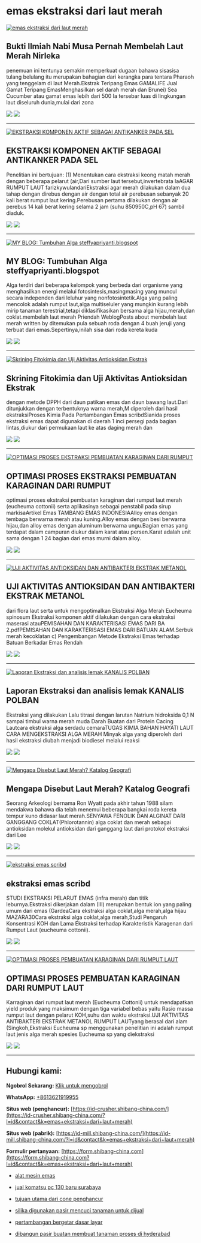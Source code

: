 # emas ekstraksi dari laut merah

<a href="https://swt.shibang-china.com/?l=id&img&k=emas+ekstraksi+dari+laut+merah" target="_blank">![emas ekstraksi dari laut merah](http://static.shibang-china.com/all-800x300/518.jpg)</a>

## Bukti Ilmiah Nabi Musa Pernah Membelah Laut Merah Nirleka
penemuan ini tentunya semakin memperkuat dugaan bahawa sisasisa tulang belulang itu merupakan bahagian dari kerangka para tentara Pharaoh yang tenggelam di laut Merah.Ekstrak Teripang Emas GAMALIFE Jual Gamat Teripang EmasMenghasilkan sel darah merah dan Brunei) Sea Cucumber atau gamat emas lebih dari 500 Ia tersebar luas di lingkungan laut diseluruh dunia,mulai dari zona


<a href="https://whatsapp.shibangsoft.com/WhatsApp.php" target="_blank" title="WhatsApp">![](http://static.shibang-china.com/icon/whatsapp.png)</a> <a href="https://swt.shibang-china.com/?l=id&icon&k=emas+ekstraksi+dari+laut+merah" target="_blank">![](http://static.shibang-china.com/icon/chat-id.png)</a>

---

<a href="https://swt.shibang-china.com/?l=id&img&k=emas+ekstraksi+dari+laut+merah" target="_blank">![EKSTRAKSI KOMPONEN AKTIF SEBAGAI ANTIKANKER PADA SEL](http://static.shibang-china.com/all-800x300/824.jpg)</a>

## EKSTRAKSI KOMPONEN AKTIF SEBAGAI ANTIKANKER PADA SEL
Penelitian ini bertujuan: (1) Menentukan cara ekstraksi keong matah merah dengan beberapa pelarut (air,Dari sumber laut tersebut,invertebrata laAGAR RUMPUT LAUT farizkywulandariEkstraksi agar merah dilakukan dalam dua tahap dengan direbus dengan air dengan total air perebusan sebanyak 20 kali berat rumput laut kering.Perebusan pertama dilakukan dengan air perebus 14 kali berat kering selama 2 jam (suhu 850950C,pH 67) sambil diaduk.


<a href="https://whatsapp.shibangsoft.com/WhatsApp.php" target="_blank" title="WhatsApp">![](http://static.shibang-china.com/icon/whatsapp.png)</a> <a href="https://swt.shibang-china.com/?l=id&icon&k=emas+ekstraksi+dari+laut+merah" target="_blank">![](http://static.shibang-china.com/icon/chat-id.png)</a>

---

<a href="https://swt.shibang-china.com/?l=id&img&k=emas+ekstraksi+dari+laut+merah" target="_blank">![MY BLOG: Tumbuhan Alga steffyapriyanti.blogspot](http://static.shibang-china.com/all-800x300/1203.jpg)</a>

## MY BLOG: Tumbuhan Alga steffyapriyanti.blogspot
Alga terdiri dari beberapa kelompok yang berbeda dari organisme yang menghasilkan energi melalui fotosintesis,masingmasing yang muncul secara independen dari leluhur yang nonfotosintetik.Alga yang paling mencolok adalah rumput laut,alga multiseluler yang mungkin kurang lebih mirip tanaman terestrial,tetapi diklasifikasikan bersama alga hijau,merah,dan coklat.membelah laut merah Priendah WeblogPosts about membelah laut merah written by ditemukan pula sebuah roda dengan 4 buah jeruji yang terbuat dari emas.Sepertinya,inilah sisa dari roda kereta kuda


<a href="https://whatsapp.shibangsoft.com/WhatsApp.php" target="_blank" title="WhatsApp">![](http://static.shibang-china.com/icon/whatsapp.png)</a> <a href="https://swt.shibang-china.com/?l=id&icon&k=emas+ekstraksi+dari+laut+merah" target="_blank">![](http://static.shibang-china.com/icon/chat-id.png)</a>

---

<a href="https://swt.shibang-china.com/?l=id&img&k=emas+ekstraksi+dari+laut+merah" target="_blank">![Skrining Fitokimia dan Uji Aktivitas Antioksidan Ekstrak](http://static.shibang-china.com/all-800x300/129.jpg)</a>

## Skrining Fitokimia dan Uji Aktivitas Antioksidan Ekstrak
dengan metode DPPH dari daun patikan emas dan daun bawang laut.Dari ditunjukkan dengan terbentuknya warna merah,M diperoleh dari hasil ekstraksiProses Kimia Pada Pertambangan Emas scribdSianida proses ekstraksi emas dapat digunakan di daerah 1 inci persegi pada bagian lintas,diukur dari permukaan laut ke atas daging merah dan


<a href="https://whatsapp.shibangsoft.com/WhatsApp.php" target="_blank" title="WhatsApp">![](http://static.shibang-china.com/icon/whatsapp.png)</a> <a href="https://swt.shibang-china.com/?l=id&icon&k=emas+ekstraksi+dari+laut+merah" target="_blank">![](http://static.shibang-china.com/icon/chat-id.png)</a>

---

<a href="https://swt.shibang-china.com/?l=id&img&k=emas+ekstraksi+dari+laut+merah" target="_blank">![OPTIMASI PROSES EKSTRAKSI PEMBUATAN KARAGINAN DARI RUMPUT](http://static.shibang-china.com/all-800x300/848.jpg)</a>

## OPTIMASI PROSES EKSTRAKSI PEMBUATAN KARAGINAN DARI RUMPUT
optimasi proses ekstraksi pembuatan karaginan dari rumput laut merah (eucheuma cottonii) serta aplikasinya sebagai penstabil pada sirup markisaArtikel Emas TAMBANG EMAS INDONESIAAlloy emas dengan tembaga berwarna merah atau kuning.Alloy emas dengan besi berwarna hijau,dan alloy emas dengan aluminum berwarna ungu.Bagian emas yang terdapat dalam campuran diukur dalam karat atau persen.Karat adalah unit sama dengan 1 24 bagian dari emas murni dalam alloy.


<a href="https://whatsapp.shibangsoft.com/WhatsApp.php" target="_blank" title="WhatsApp">![](http://static.shibang-china.com/icon/whatsapp.png)</a> <a href="https://swt.shibang-china.com/?l=id&icon&k=emas+ekstraksi+dari+laut+merah" target="_blank">![](http://static.shibang-china.com/icon/chat-id.png)</a>

---

<a href="https://swt.shibang-china.com/?l=id&img&k=emas+ekstraksi+dari+laut+merah" target="_blank">![UJI AKTIVITAS ANTIOKSIDAN DAN ANTIBAKTERI EKSTRAK METANOL](http://static.shibang-china.com/all-800x300/1200.jpg)</a>

## UJI AKTIVITAS ANTIOKSIDAN DAN ANTIBAKTERI EKSTRAK METANOL
dari flora laut serta untuk mengoptimalkan Ekstraksi Alga Merah Eucheuma spinosum Ekstraksi komponen aktif dilakukan dengan cara ekstraksi maserasi atauPEMISAHAN DAN KARAKTERISASI EMAS DARI BA 2.pdfPEMISAHAN DAN KARAKTERISASI EMAS DARI BATUAN ALAM.Serbuk merah kecoklatan c) Pengembangan Metode Ekstraksi Emas terhadap Batuan Berkadar Emas Rendah


<a href="https://whatsapp.shibangsoft.com/WhatsApp.php" target="_blank" title="WhatsApp">![](http://static.shibang-china.com/icon/whatsapp.png)</a> <a href="https://swt.shibang-china.com/?l=id&icon&k=emas+ekstraksi+dari+laut+merah" target="_blank">![](http://static.shibang-china.com/icon/chat-id.png)</a>

---

<a href="https://swt.shibang-china.com/?l=id&img&k=emas+ekstraksi+dari+laut+merah" target="_blank">![Laporan Ekstraksi dan analisis lemak KANALIS POLBAN](http://static.shibang-china.com/all-800x300/868.jpg)</a>

## Laporan Ekstraksi dan analisis lemak KANALIS POLBAN
Ekstraksi yang dilakukan Lalu titrasi dengan larutan Natrium hidroksida 0,1 N sampai timbul warna merah muda Darah Buatan dari Protein Cacing Lautcara ekstraksi alga serdadu cemaraTUGAS KIMIA BAHAN HAYATI LAUT CARA MENGEKSTRAKSI ALGA MERAH Minyak alga yang diperoleh dari hasil ekstraksi diubah menjadi biodiesel melalui reaksi


<a href="https://whatsapp.shibangsoft.com/WhatsApp.php" target="_blank" title="WhatsApp">![](http://static.shibang-china.com/icon/whatsapp.png)</a> <a href="https://swt.shibang-china.com/?l=id&icon&k=emas+ekstraksi+dari+laut+merah" target="_blank">![](http://static.shibang-china.com/icon/chat-id.png)</a>

---

<a href="https://swt.shibang-china.com/?l=id&img&k=emas+ekstraksi+dari+laut+merah" target="_blank">![Mengapa Disebut Laut Merah? Katalog Geografi](http://static.shibang-china.com/all-800x300/415.jpg)</a>

## Mengapa Disebut Laut Merah? Katalog Geografi
Seorang Arkeologi bernama Ron Wyatt pada akhir tahun 1988 silam mendakwa bahawa dia telah menemui beberapa bangkai roda kereta tempur kuno didasar laut merah.SENYAWA FENOLIK DAN ALGINAT DARI GANGGANG COKLAT(Phlorotannin) alga coklat dan merah sebagai antioksidan molekul antioksidan dari ganggang laut dari protokol ekstraksi dari Lee


<a href="https://whatsapp.shibangsoft.com/WhatsApp.php" target="_blank" title="WhatsApp">![](http://static.shibang-china.com/icon/whatsapp.png)</a> <a href="https://swt.shibang-china.com/?l=id&icon&k=emas+ekstraksi+dari+laut+merah" target="_blank">![](http://static.shibang-china.com/icon/chat-id.png)</a>

---

<a href="https://swt.shibang-china.com/?l=id&img&k=emas+ekstraksi+dari+laut+merah" target="_blank">![ekstraksi emas scribd](http://static.shibang-china.com/all-800x300/117.jpg)</a>

## ekstraksi emas scribd
STUDI EKSTRAKSI PELARUT EMAS (infra merah) dan titik leburnya.Ekstraksi dikerjakan dalam (III) merupakan bentuk ion yang paling umum dari emas (GardeaCara ekstraksi alga coklat,alga merah,alga hijau MAZARA30Cara ekstraksi alga coklat,alga merah,Studi Pengaruh Konsentrasi KOH dan Lama Ekstraksi terhadap Karakteristik Karagenan dari Rumput Laut (eucheuma cottonii).


<a href="https://whatsapp.shibangsoft.com/WhatsApp.php" target="_blank" title="WhatsApp">![](http://static.shibang-china.com/icon/whatsapp.png)</a> <a href="https://swt.shibang-china.com/?l=id&icon&k=emas+ekstraksi+dari+laut+merah" target="_blank">![](http://static.shibang-china.com/icon/chat-id.png)</a>

---

<a href="https://swt.shibang-china.com/?l=id&img&k=emas+ekstraksi+dari+laut+merah" target="_blank">![OPTIMASI PROSES PEMBUATAN KARAGINAN DARI RUMPUT LAUT](http://static.shibang-china.com/all-800x300/219.jpg)</a>

## OPTIMASI PROSES PEMBUATAN KARAGINAN DARI RUMPUT LAUT
Karraginan dari rumput laut merah (Eucheuma Cottonii) untuk mendapatkan yield produk yang maksimum dengan tiga variabel bebas yaitu Rasio massa rumput laut dengan pelarut KOH,suhu dan waktu ekstraksi.UJI AKTIVITAS ANTIBAKTERI EKSTRAK METANOL RUMPUT LAUTyang berasal dari alam (Singkoh,Ekstraksi Eucheuma sp menggunakan penelitian ini adalah rumput laut jenis alga merah spesies Eucheuma sp yang diekstraksi


<a href="https://whatsapp.shibangsoft.com/WhatsApp.php" target="_blank" title="WhatsApp">![](http://static.shibang-china.com/icon/whatsapp.png)</a> <a href="https://swt.shibang-china.com/?l=id&icon&k=emas+ekstraksi+dari+laut+merah" target="_blank">![](http://static.shibang-china.com/icon/chat-id.png)</a>

---
## Hubungi kami:

**Ngobrol Sekarang:** [Klik untuk mengobrol](https://swt.shibang-china.com?l=id&contact&k=emas+ekstraksi+dari+laut+merah)

**WhatsApp:**  [+8613621919955](https://whatsapp.shibangsoft.com/WhatsApp.php)

**Situs web (penghancur):** [https://id-crusher.shibang-china.com/](https://id-crusher.shibang-china.com/?l=id&contact&k=emas+ekstraksi+dari+laut+merah)

**Situs web (pabrik):** [https://id-mill.shibang-china.com/](https://id-mill.shibang-china.com/?l=id&contact&k=emas+ekstraksi+dari+laut+merah)

**Formulir pertanyaan:** [https://form.shibang-china.com](https://form.shibang-china.com?l=id&contact&k=emas+ekstraksi+dari+laut+merah)

* [alat mesin emas](../39/alat%20mesin%20emas.md)

* [jual komatsu pc 130 baru surabaya](../37/jual%20komatsu%20pc%20130%20baru%20surabaya.md)

* [tujuan utama dari cone penghancur](../35/tujuan%20utama%20dari%20cone%20penghancur.md)

* [silika digunakan pasir mencuci tanaman untuk dijual](../37/silika%20digunakan%20pasir%20mencuci%20tanaman%20untuk%20dijual.md)

* [pertambangan bergetar dasar layar](../35/pertambangan%20bergetar%20dasar%20layar.md)

* [dibangun pasir buatan membuat tanaman proses di hyderabad](../38/dibangun%20pasir%20buatan%20membuat%20tanaman%20proses%20di%20hyderabad.md)